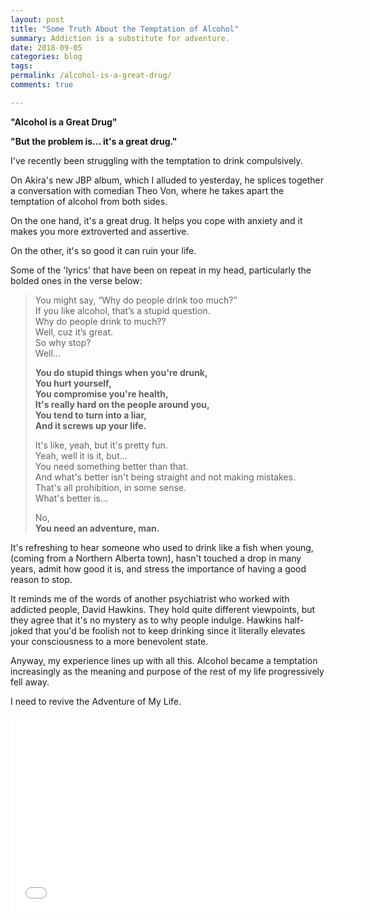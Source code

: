 ```yaml
---
layout: post
title: "Some Truth About the Temptation of Alcohol"
summary: Addiction is a substitute for adventure. 
date: 2018-09-05
categories: blog
tags: 
permalink: /alcohol-is-a-great-drug/
comments: true

---
```


**"Alcohol is a Great Drug"**

**"But the problem is… it's a great drug."**

I've recently been struggling with the temptation to drink compulsively. 

On Akira's new JBP album, which I alluded to yesterday, he splices together a conversation with comedian Theo Von, where he takes apart the temptation of alcohol from both sides. 

On the one hand, it's a great drug. It helps you cope with anxiety and it makes you more extroverted and assertive. 

On the other, it's so good it can ruin your life. 

Some of the 'lyrics' that have been on repeat in my head, particularly the bolded ones in the verse below:

> You might say, “Why do people drink too much?” <br>
> If you like alcohol, that’s a stupid question.<br>
> Why do people drink to much??<br>
> Well, cuz it’s great.<br>
> So why stop?<br>
> Well…<br>
> 
> **You do stupid things when you're drunk,**<br>
> **You hurt yourself,**<br>
> **You compromise you're health,**<br>
> **It's really hard on the people around you,**<br>
> **You tend to turn into a liar,**<br>
> **And it screws up your life.**<br>
> 
> It's like, yeah, but it's pretty fun.<br>
> Yeah, well it is it, but…<br>
> You need something better than that.<br>
> And what's better isn't being straight and not making mistakes.<br>
> That's all prohibition, in some sense.<br>
> What's better is…<br>
> 
> No,<br>
> **You need an adventure, man.**

It's refreshing to hear someone who used to drink like a fish when young, (coming from a Northern Alberta town), hasn't touched a drop in many years, admit how good it is, and stress the importance of having a good reason to stop. 

It reminds me of the words of another psychiatrist who worked with addicted people, David Hawkins. They hold quite different viewpoints, but they agree that it's no mystery as to why people indulge. Hawkins half-joked that you'd be foolish not to keep drinking since it literally elevates your consciousness to a more benevolent state. 

Anyway, my experience lines up with all this. Alcohol became a temptation increasingly as the meaning and purpose of the rest of my life progressively fell away. 

I need to revive the Adventure of My Life.


<iframe width="560" height="315" src="//www.youtube.com/embed/VJ3v2oGm6Sk" frameborder="0"> </iframe>
